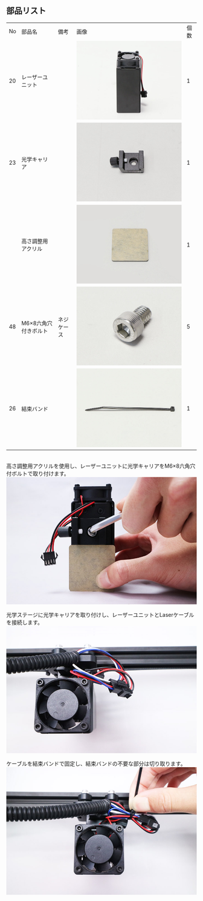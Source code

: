 ## 部品リスト
<table class="packing-list">
<tbody>
<tr>
<td>No</td>
<td>部品名</td>
<td>備考</td>
<td class="packing-img">画像</td>
<td>個数</td>
</tr>
<tr>
<td>20</td>
<td>レーザーユニット</td>
<td></td>
<td><img src="./images/10/kp10-1.jpg" alt="レーザーユニット"></td>
<td>1</td>
</tr>
<tr>
<td>23</td>
<td>光学キャリア</td>
<td></td>
<td><img src="./images/10/kp10-2.jpg" alt="光学キャリア"></td>
<td>1</td>
</tr>
<tr>
<td></td>
<td>高さ調整用アクリル</td>
<td></td>
<td><img src="./images/10/kp10-3.jpg" alt="高さ調整用アクリル"></td>
<td>1</td>
</tr>
<tr>
<td>48</td>
<td>M6×8六角穴付きボルト</td>
<td>ネジケース</td>
<td><img src="./images/10/kp10-4.jpg" alt="M6×8六角穴付きボルト"></td>
<td>5</td>
</tr>
<tr>
<td>26</td>
<td>結束バンド</td>
<td></td>
<td><img src="./images/10/kp10-5.jpg" alt="結束バンド"></td>
<td>1</td>
</tr>
</tbody>
</table>

<br>  
高さ調整用アクリルを使用し、レーザーユニットに光学キャリアをM6&times;8六角穴付ボルトで取り付けます。
<img src="./images/10/mini-1000mm_10_01.jpg">

光学ステージに光学キャリアを取り付けし、レーザーユニットとLaserケーブルを接続します。
<img src="./images/10/mini-1000mm_10_02.jpg">

ケーブルを結束バンドで固定し、結束バンドの不要な部分は切り取ります。
<img src="./images/10/mini-1000mm_10_03.jpg">
